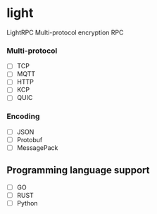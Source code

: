 # light
LightRPC Multi-protocol encryption RPC

### Multi-protocol
- [ ] TCP
- [ ] MQTT
- [ ] HTTP
- [ ] KCP
- [ ] QUIC

### Encoding
- [ ] JSON
- [ ] Protobuf
- [ ] MessagePack

## Programming language support
- [ ] GO
- [ ] RUST
- [ ] Python
